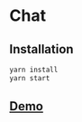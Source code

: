 # Chat

## Installation

```bash
yarn install
yarn start
```

## [Demo](https://clever-babbage-032678.netlify.app/)
